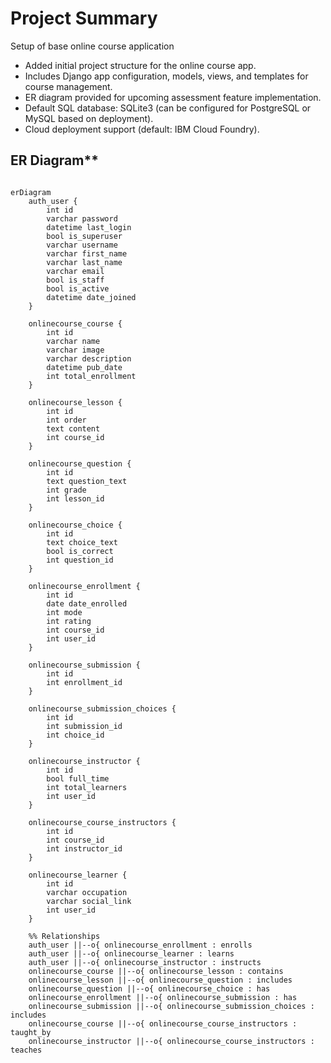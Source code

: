 # Project Summary

Setup of base online course application

- Added initial project structure for the online course app.
- Includes Django app configuration, models, views, and templates for course management.
- ER diagram provided for upcoming assessment feature implementation.
- Default SQL database: SQLite3 (can be configured for PostgreSQL or MySQL based on deployment).
- Cloud deployment support (default: IBM Cloud Foundry).

## ER Diagram**


```mermaid

erDiagram
    auth_user {
        int id
        varchar password
        datetime last_login
        bool is_superuser
        varchar username
        varchar first_name
        varchar last_name
        varchar email
        bool is_staff
        bool is_active
        datetime date_joined
    }

    onlinecourse_course {
        int id
        varchar name
        varchar image
        varchar description
        datetime pub_date
        int total_enrollment
    }

    onlinecourse_lesson {
        int id
        int order
        text content
        int course_id
    }

    onlinecourse_question {
        int id
        text question_text
        int grade
        int lesson_id
    }

    onlinecourse_choice {
        int id
        text choice_text
        bool is_correct
        int question_id
    }

    onlinecourse_enrollment {
        int id
        date date_enrolled
        int mode
        int rating
        int course_id
        int user_id
    }

    onlinecourse_submission {
        int id
        int enrollment_id
    }

    onlinecourse_submission_choices {
        int id
        int submission_id
        int choice_id
    }

    onlinecourse_instructor {
        int id
        bool full_time
        int total_learners
        int user_id
    }

    onlinecourse_course_instructors {
        int id
        int course_id
        int instructor_id
    }

    onlinecourse_learner {
        int id
        varchar occupation
        varchar social_link
        int user_id
    }

    %% Relationships
    auth_user ||--o{ onlinecourse_enrollment : enrolls
    auth_user ||--o{ onlinecourse_learner : learns
    auth_user ||--o{ onlinecourse_instructor : instructs
    onlinecourse_course ||--o{ onlinecourse_lesson : contains
    onlinecourse_lesson ||--o{ onlinecourse_question : includes
    onlinecourse_question ||--o{ onlinecourse_choice : has
    onlinecourse_enrollment ||--o{ onlinecourse_submission : has
    onlinecourse_submission ||--o{ onlinecourse_submission_choices : includes
    onlinecourse_course ||--o{ onlinecourse_course_instructors : taught_by
    onlinecourse_instructor ||--o{ onlinecourse_course_instructors : teaches
